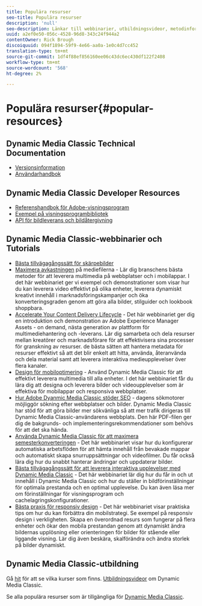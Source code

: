 ```yaml
---
title: Populära resurser
seo-title: Populära resurser
description: 'null'
seo-description: Länkar till webbinarier, utbildningsvideor, metodinformation och utvecklarresurser.
uuid: a2ef0e50-056c-4528-96d8-343c24f944a2
contentOwner: Rick Brough
discoiquuid: 094f1894-59f9-4e66-aa0a-1e0c4d7cc452
translation-type: tm+mt
source-git-commit: 1df4f88ef856160ee06c43dc6ec430df122f2408
workflow-type: tm+mt
source-wordcount: '568'
ht-degree: 2%

---
```



# Populära resurser{#popular-resources}

## Dynamic Media Classic Technical Documentation

* [Versionsinformation](https://docs.adobe.com/content/help/en/dynamic-media-developer-resources/release-notes/s7rn2017.html)
* [Användarhandbok](introduction.md)

## Dynamic Media Classic Developer Resources

* [Referenshandbok för Adobe-visningsprogram](https://docs.adobe.com/content/help/en/dynamic-media-developer-resources/library/home.html)
* [Exempel på visningsprogrambibliotek](https://landing.adobe.com/en/na/dynamic-media/ctir-2755/live-demos.html)
* [API för bildleverans och bildåtergivning](https://docs.adobe.com/content/help/en/dynamic-media-developer-resources/image-serving-api/home.html)

## Dynamic Media Classic-webbinarier och Tutorials

* [Bästa tillvägagångssätt för skärpebilder](/help/assets/s7_sharpening_images.pdf)
* [Maximera avkastningen](https://adobecustomersuccess.adobeconnect.com/p5ar3hfrrec/?launcher=false&amp;fcsContent=true&amp;pbMode=normal&amp;proto=true)  på mediefilerna - Lär dig branschens bästa metoder för att leverera multimedia på webbplatser och i mobilappar. I det här webbinariet ger vi exempel och demonstrationer som visar hur du kan leverera video effektivt på olika enheter, leverera dynamiskt kreativt innehåll i marknadsföringskampanjer och öka konverteringsgraden genom att göra alla bilder, stilguider och lookbook shoppbara.
* [Accelerate Your Content Delivery Lifecycle](https://adobecustomersuccess.adobeconnect.com/p88ducm9pqv/)  - Det här webbinariet ger dig en introduktion och demonstration av Adobe Experience Manager Assets - on demand, nästa generation av plattform för multimediehantering och -leverans. Lär dig samarbeta och dela resurser mellan kreatörer och marknadsförare för att effektivisera sina processer för granskning av resurser. de bästa sätten att hantera metadata för resurser effektivt så att det blir enkelt att hitta, använda, återanvända och dela material samt att leverera interaktiva medieupplevelser över flera kanaler.
* [Design för mobiloptimering](https://adobecustomersuccess.adobeconnect.com/p6oqd3wydif/?launcher=false&amp;fcsContent=true&amp;pbMode=normal&amp;proto=true)  - Använd Dynamic Media Classic för att effektivt leverera multimedia till alla enheter. I det här webbinariet får du lära dig att designa och leverera bilder och videoupplevelser som är effektiva för mobilappar och responsiva webbplatser.
* [Hur Adobe Dyanmic Media Classic stöder SEO](/help/assets/s7_seo.pdf)  - dagens sökmotorer möjliggör sökning efter webbplatser och bilder. Dynamic Media Classic har stöd för att göra bilder mer sökvänliga så att mer trafik dirigeras till Dynamic Media Classic-användarens webbplats. Den här PDF-filen ger dig de bakgrunds- och implementeringsrekommendationer som behövs för att det ska hända.
* [Använda Dynamic Media Classic för att maximera semesterkonverteringen](https://adobecustomersuccess.adobeconnect.com/p32n1yr85c9/?proto=true)  - Det här webbinariet visar hur du konfigurerar automatiska arbetsflöden för att hämta innehåll från bevakade mappar och automatiskt skapa snurruppsättningar och videofilmer. Du får också lära dig hur du snabbt hanterar ändringar och uppdaterar bilder.
* [Bästa tillvägagångssätt för att leverera interaktiva upplevelser med Dynamic Media Classic](https://seminars.adobeconnect.com/p7wb8ej3u6d/)  - Det här webbinariet lär dig hur du får in och ut innehåll i Dynamic Media Classic och hur du ställer in bildförinställningar för optimala prestanda och en optimal upplevelse. Du kan även läsa mer om förinställningar för visningsprogram och cachelagringskonfigurationer.
* [Bästa praxis för responsiv design](https://offers.adobe.com/en/na/marketing/landings/_40458_responsive_design_live_on_demand_webinar.html)  - Det här webbinariet visar praktiska tips om hur du kan förbättra din mobilstrategi. Se exempel på responsiv design i verkligheten. Skapa en överordnad resurs som fungerar på flera enheter och ökar den mobila prestandan genom att dynamiskt ändra bildernas upplösning eller orienteringen för bilder för stående eller liggande visning. Lär dig även beskära, skalförändra och ändra storlek på bilder dynamiskt.

## Dynamic Media Classic-utbildning

Gå [hit](https://training.adobe.com/training/courses.html#product=adobe-scene7) för att se vilka kurser som finns.
[Utbildningsvideor](https://docs.adobe.com/content/help/en/dynamic-media-classic/using/intro/training-videos.html) om Dynamic Media Classic.

Se alla populära resurser som är tillgängliga för [Dynamic Media Classic](home.md).